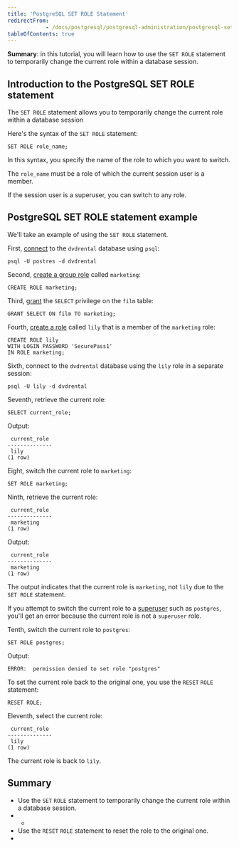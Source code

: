 ```yaml
---
title: 'PostgreSQL SET ROLE Statement'
redirectFrom: 
            - /docs/postgresql/postgresql-administration/postgresql-set-role/
tableOfContents: true
---
```


**Summary**: in this tutorial, you will learn how to use the `SET ROLE` statement to temporarily change the current role within a database session.



## Introduction to the PostgreSQL SET ROLE statement



The `SET ROLE` statement allows you to temporarily change the current role within a database session



Here's the syntax of the `SET ROLE` statement:



```
SET ROLE role_name;
```



In this syntax, you specify the name of the role to which you want to switch.



The `role_name` must be a role of which the current session user is a member.



If the session user is a superuser, you can switch to any role.



## PostgreSQL SET ROLE statement example



We'll take an example of using the `SET ROLE` statement.



First, [connect](https://www.postgresqltutorial.com/postgresql-getting-started/connect-to-postgresql-database/) to the `dvdrental` database using `psql`:



```
psql -U postres -d dvdrental
```



Second, [create a group role](https://www.postgresqltutorial.com/postgresql-administration/postgresql-role-membership/) called `marketing`:



```
CREATE ROLE marketing;
```



Third, [grant](https://www.postgresqltutorial.com/postgresql-administration/postgresql-grant/) the `SELECT` privilege on the `film` table:



```
GRANT SELECT ON film TO marketing;
```



Fourth, [create a role](https://www.postgresqltutorial.com/postgresql-administration/postgresql-role-membership/) called `lily` that is a member of the `marketing` role:



```
CREATE ROLE lily
WITH LOGIN PASSWORD 'SecurePass1'
IN ROLE marketing;
```



Sixth, connect to the `dvdrental` database using the `lily` role in a separate session:



```
psql -U lily -d dvdrental
```



Seventh, retrieve the current role:



```
SELECT current_role;
```



Output:



```
 current_role
--------------
 lily
(1 row)
```



Eight, switch the current role to `marketing`:



```
SET ROLE marketing;
```



Ninth, retrieve the current role:



```
 current_role
--------------
 marketing
(1 row)
```



Output:



```
 current_role
--------------
 marketing
(1 row)
```



The output indicates that the current role is `marketing`, not `lily` due to the `SET ROLE` statement.



If you attempt to switch the current role to a [superuser](https://www.postgresqltutorial.com/postgresql-administration/create-superuser-postgresql/) such as `postgres`, you'll get an error because the current role is not a `superuser` role.



Tenth, switch the current role to `postgres`:



```
SET ROLE postgres;
```



Output:



```
ERROR:  permission denied to set role "postgres"
```



To set the current role back to the original one, you use the `RESET` `ROLE` statement:



```
RESET ROLE;
```



Eleventh, select the current role:



```
 current_role
--------------
 lily
(1 row)
```



The current role is back to `lily`.



## Summary



- Use the `SET` `ROLE` statement to temporarily change the current role within a database session.
- -
- Use the `RESET` `ROLE` statement to reset the role to the original one.
- 

